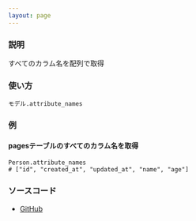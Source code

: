 ```yaml
---
layout: page
---
```

### 説明
すべてのカラム名を配列で取得

### 使い方
    モデル.attribute_names

### 例
#### pagesテーブルのすべてのカラム名を取得
    Person.attribute_names
    # ["id", "created_at", "updated_at", "name", "age"]

### ソースコード
* [GitHub](https://github.com/rails/rails/blob/f33d52c95217212cbacc8d5e44b5a8e3cdc6f5b3/activerecord/lib/active_record/attribute_methods.rb#L154)